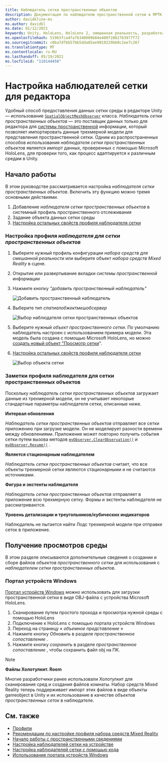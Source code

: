 ```yaml
---
title: Наблюдатель сетки пространственных объектов
description: Документация по наблюдателю пространственной сетки в МРТК
author: davidkline-ms
ms.author: davidkl
ms.date: 01/12/2021
keywords: Unity, HoloLens, HoloLens 2, смешанная реальность, разработка, MRTK
ms.openlocfilehash: 51963fca4fa76340089b84e400f2882763977f72
ms.sourcegitcommit: c0ba7d7bb57bb5dda65ee9019229b68c2ee7c267
ms.translationtype: MT
ms.contentlocale: ru-RU
ms.lasthandoff: 05/19/2021
ms.locfileid: "110144458"
---
```

# <a name="configuring-mesh-observers-for-the-editor"></a>Настройка наблюдателей сетки для редактора

Удобный способ предоставления данных сетки среды в редакторе Unity — использование [`SpatialObjectMeshObserver`](xref:Microsoft.MixedReality.Toolkit.SpatialObjectMeshObserver.SpatialObjectMeshObserver) класса. *Наблюдатель сетки пространственных объектов* — это поставщик данных только для редактора для [системы пространственной](spatial-awareness-getting-started.md) информации, который позволяет импортировать данные трехмерной модели для представления пространственной сетки. Одним из распространенных способов использования *наблюдателя сетки пространственных объектов* является импорт данных, проверенных с помощью Microsoft HoloLens, для проверки того, как процесс адаптируется к различным средам в Unity.

## <a name="getting-started"></a>Начало работы

В этом руководстве рассматривается настройка *наблюдателя сетки пространственных объектов*. Включить эту функцию можно тремя основными действиями.

1. Добавление *наблюдателя сетки пространственных объектов* в системный профиль пространственного отслеживания
1. Задание объекта данных сетки среды
1. [Настройка остальных свойств профиля наблюдателя сетки](configuring-spatial-awareness-mesh-observer.md)

### <a name="set-up-a-spatial-object-mesh-observer-profile"></a>Настройка профиля *наблюдателя для сетки пространственных объектов*

1. Выберите нужный профиль конфигурации *набора средств для смешанной реальности* или выберите объект *набора средств Mixed Reality* в сцене.
1. Открытие или развертывание вкладки *системы пространственной* информации
1. Нажмите кнопку *"добавить пространственный наблюдатель"*

    ![Добавить пространственный наблюдатель](../images/spatial-awareness/AddObserver.png)

1. Выберите тип *спатиалобжектмешобсервер*

    ![Выбор наблюдателя сетки пространственных объектов](../images/spatial-awareness/SelectObjectObserver.png)

1. Выберите нужный *объект пространственного сетки*. По умолчанию наблюдатель настроен с использованием примера модели. Эта модель была создана с помощью Microsoft HoloLens, но можно [создать новый объект "Просмотр сетки](#acquiring-environment-scans)".
1. [Настройка остальных свойств профиля наблюдателя сетки](configuring-spatial-awareness-mesh-observer.md)

    ![Выбор объекта сетки](../images/spatial-awareness/ObjectObserverProfile.png)

### <a name="spatial-object-mesh-observer-profile-notes"></a>Заметки профиля наблюдателя для сетки пространственных объектов

Поскольку *наблюдатель сетки пространственных объектов* загружает данные из трехмерной модели, он не учитывает некоторые стандартные параметры наблюдателя сетки, описанные ниже.

**Интервал обновления**

*Наблюдатель сетки пространственных объектов* отправляет все сетки приложению при загрузке модели. Он не моделирует разности времени между обновлениями. Приложение может повторно получить события сетки путем вызова методов [`myObserver.ClearObservation()`](xref:Microsoft.MixedReality.Toolkit.SpatialAwareness.IMixedRealitySpatialAwarenessObserver.ClearObservations) и [`myObserver.Resume()`](xref:Microsoft.MixedReality.Toolkit.SpatialAwareness.IMixedRealitySpatialAwarenessObserver.Resume) .

**Является стационарным наблюдателем**

*Наблюдатель сетки пространственных объектов* считает, что все объекты трехмерной сетки являются стационарными и не считаются источниками.

**Фигура и экстенты наблюдателя**

*Наблюдатель сетки пространственных объектов* отправляет в приложение всю трехмерную сетку. Формы и экстенты наблюдателя не рассматриваются.

**Уровень детализации и треугольников/кубических индикаторов**

Наблюдатель не пытается найти Лодс трехмерной модели при отправке сеток в приложение.

## <a name="acquiring-environment-scans"></a>Получение просмотров среды

В этом разделе описываются дополнительные сведения о создании и сборе файлов *объектов пространственного сетки* для использования с *наблюдателем сетки пространственных объектов*.

### <a name="windows-device-portal"></a>Портал устройств Windows

[Портал устройств Windows](/windows/mixed-reality/using-the-windows-device-portal) можно использовать для загрузки пространственной сетки в виде OBJ-файла с устройства Microsoft HoloLens.

1. Сканирование путем простого прохода и просмотра нужной среды с помощью HoloLens
1. Подключение к HoloLens с помощью портала устройств Windows
1. Переход на страницу « *объемное представление* »
1. Нажмите кнопку *Обновить* в разделе *пространственное сопоставление* .
1. Нажмите кнопку *сохранить* в разделе *пространственное сопоставление* , чтобы сохранить файл obj на ПК.

> [!NOTE]
> **Файлы Холотулкит. Room**
>
> Многие разработчики ранее использовали Холотулкит для сканирования сред и создания файлов комнаты. Набор средств Mixed Reality теперь поддерживает импорт этих файлов в виде объекты gameobject в Unity и их использование в качестве *объектов пространственных сеток* в наблюдателе.

## <a name="see-also"></a>См. также

- [Профили](../profiles/profiles.md)
- [Рекомендации по настройке профиля набора средств Mixed Reality](../../configuration/mixed-reality-configuration-guide.md)
- [Начало работы с пространственными сведениями](spatial-awareness-getting-started.md)
- [Настройка наблюдателей сетки на устройстве](configuring-spatial-awareness-mesh-observer.md)
- [Настройка наблюдателей сетки с помощью кода](usage-guide.md)
- [Использование портала устройств Windows](/windows/mixed-reality/using-the-windows-device-portal)